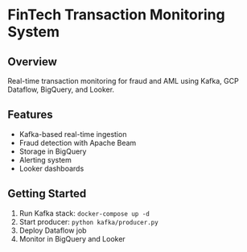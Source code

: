 # FinTech Transaction Monitoring System

## Overview
Real-time transaction monitoring for fraud and AML using Kafka, GCP Dataflow, BigQuery, and Looker.

## Features
- Kafka-based real-time ingestion
- Fraud detection with Apache Beam
- Storage in BigQuery
- Alerting system
- Looker dashboards

## Getting Started
1. Run Kafka stack: `docker-compose up -d`
2. Start producer: `python kafka/producer.py`
3. Deploy Dataflow job
4. Monitor in BigQuery and Looker